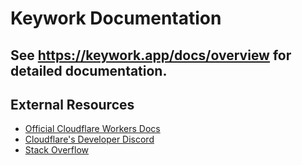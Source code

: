 # Keywork Documentation

## See <https://keywork.app/docs/overview> for detailed documentation.

## External Resources

- [Official Cloudflare Workers Docs](https://workers.cloudflare.com/)
- [Cloudflare's Developer Discord](https://discord.gg/cloudflaredev)
- [Stack Overflow](https://stackoverflow.com/questions/tagged/keywork)
